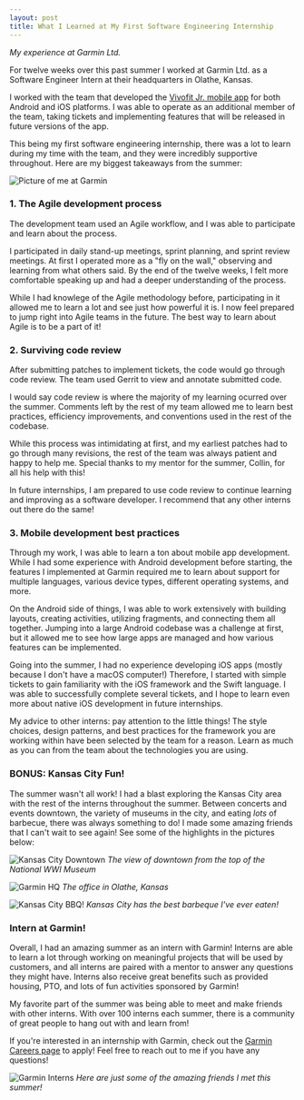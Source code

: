 ```yaml
---
layout: post 
title: What I Learned at My First Software Engineering Internship
---
```

*My experience at Garmin Ltd.*

For twelve weeks over this past summer I worked at Garmin Ltd. as a Software Engineer Intern at their headquarters in Olathe, Kansas.

I worked with the team that developed the [Vivofit Jr. mobile app](https://buy.garmin.com/en-US/US/p/568169) for both Android and iOS platforms. I was able to operate as an additional member of the team, taking tickets and implementing features that will be released in future versions of the app. 

This being my first software engineering internship, there was a lot to learn during my time with the team, and they were incredibly supportive throughout. Here are my biggest takeaways from the summer:

![Picture of me at Garmin](/images/me-at-garmin.jpg)

### 1. The Agile development process

The development team used an Agile workflow, and I was able to participate and learn about the process. 

I participated in daily stand-up meetings, sprint planning, and sprint review meetings. At first I operated more as a "fly on the wall," observing and learning from what others said. By the end of the twelve weeks, I felt more comfortable speaking up and had a deeper understanding of the process.

While I had knowlege of the Agile methodology before, participating in it allowed me to learn a lot and see just how powerful it is. I now feel prepared to jump right into Agile teams in the future. The best way to learn about Agile is to be a part of it!

### 2. Surviving code review

After submitting patches to implement tickets, the code would go through code review. The team used Gerrit to view and annotate submitted code.

I would say code review is where the majority of my learning ocurred over the summer. Comments left by the rest of my team allowed me to learn best practices, efficiency improvements, and conventions used in the rest of the codebase.

While this process was intimidating at first, and my earliest patches had to go through many revisions, the rest of the team was always patient and happy to help me. Special thanks to my mentor for the summer, Collin, for all his help with this!

In future internships, I am prepared to use code review to continue learning and improving as a software developer. I recommend that any other interns out there do the same!

### 3. Mobile development best practices

Through my work, I was able to learn a ton about mobile app development. While I had some experience with Android development before starting, the features I implemented at Garmin required me to learn about support for multiple languages, various device types, different operating systems, and more.

On the Android side of things, I was able to work extensively with building layouts, creating activities, utilizing fragments, and connecting them all together. Jumping into a large Android codebase was a challenge at first, but it allowed me to see how large apps are managed and how various features can be implemented.

Going into the summer, I had no experience developing iOS apps (mostly because I don't have a macOS computer!) Therefore, I started with simple tickets to gain familiarity with the iOS framework and the Swift language. I was able to successfully complete several tickets, and I hope to learn even more about native iOS development in future internships.

My advice to other interns: pay attention to the little things! The style choices, design patterns, and best practices for the framework you are working within have been selected by the team for a reason. Learn as much as you can from the team about the technologies you are using.

### BONUS: Kansas City Fun!

The summer wasn't all work! I had a blast exploring the Kansas City area with the rest of the interns throughout the summer. Between concerts and events downtown, the variety of museums in the city, and eating *lots* of barbecue, there was always something to do! I made some amazing friends that I can't wait to see again! See some of the highlights in the pictures below:

![Kansas City Downtown](/images/kc-view.jpg)
*The view of downtown from the top of the National WWI Museum*

![Garmin HQ](/images/garmin-hq.jpg)
*The office in Olathe, Kansas*

![Kansas City BBQ!](/images/kc-bbq.jpg)
*Kansas City has the best barbeque I've ever eaten!*

### Intern at Garmin!

Overall, I had an amazing summer as an intern with Garmin! Interns are able to learn a lot through working on meaningful projects that will be used by customers, and all interns are paired with a mentor to answer any questions they might have. Interns also receive great benefits such as provided housing, PTO, and lots of fun activities sponsored by Garmin!

My favorite part of the summer was being able to meet and make friends with other interns. With over 100 interns each summer, there is a community of great people to hang out with and learn from!

If you're interested in an internship with Garmin, check out the [Garmin Careers page](http://careers.garmin.com) to apply! Feel free to reach out to me if you have any questions! 

![Garmin Interns](/images/garmin-ambassadors.jpg)
*Here are just some of the amazing friends I met this summer!*
